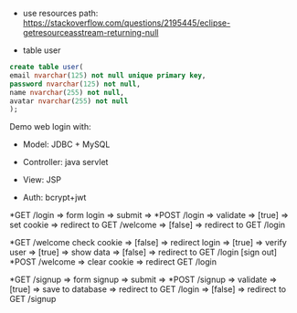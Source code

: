 + use resources path: https://stackoverflow.com/questions/2195445/eclipse-getresourceasstream-returning-null

+ table user

```SQL
create table user(
email nvarchar(125) not null unique primary key,
password nvarchar(125) not null,
name nvarchar(255) not null,
avatar nvarchar(255) not null
);
```
Demo web login
with:
+ Model: JDBC + MySQL
+ Controller: java servlet
+ View: JSP

+ Auth: bcrypt+jwt


*GET /login => form login => submit 
=> *POST /login => 
validate => [true] => set cookie => redirect to GET /welcome
	=> [false] => redirect to GET /login

*GET /welcome
check cookie => [false] => redirect login
	     => [true] => verify user => [true] => show data
				      => [false] => redirect to GET /login
[sign out] *POST /welcome => clear cookie => redirect GET /login

*GET /signup => form signup => submit
=> *POST /signup =>
validate => [true] => save to database => redirect to GET /login
		=> [false] => redirect to GET /signup
